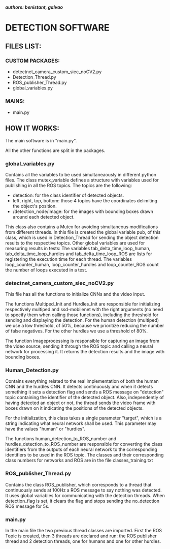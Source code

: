
##### authors: benistant, galvao

# DETECTION SOFTWARE

## FILES LIST:

### CUSTOM PACKAGES:

* detectnet_camera_custom_siec_noCV2.py
* Detection_Thread.py
* ROS_publisher_Thread.py
* global_variables.py 
 

### MAINS:
* main.py

## HOW IT WORKS:

The main software is in "main.py".

All the other functions are split in the packages.

### global_variables.py
Contains all the variables to be used simultaneaously in different python files.
The class mutex_variable defines a structure with variables used for publishing in all the ROS topics. The topics are the following:

* detection: for the class identifier of detected objects.
* left, right, top, bottom: those 4 topics have the coordinates delimiting the object's position.
* /detection_node/image: for the images with bounding boxes drawn around each detected object.

This class also contains a Mutex for avoiding simultaneous modifications from different threads.
In this file is created the global variable pub, of this class, which is used in Detection_Thread for sending the object detection results to the respective topics.
Other global variables are used for measuring results in tests: The variables tab_delta_time_loop_human, tab_delta_time_loop_hurdles and tab_delta_time_loop_ROS are lists for registering the execution time for each thread. The variables loop_counter_human, loop_counter_hurdles and loop_counter_ROS count the number of loops executed in a test.

### detectnet_camera_custom_siec_noCV2.py
This file has all the functions to initialize CNNs and the video input.

The functions Multiped_Init and Hurdles_Init are responsible for initializing respectively multiped and ssd-mobilenet with the right arguments (no need to specify them when calling those functions), including the threshold for sending and displaying the detection. For the human detection (multiped) we use a low threshold, of 50%, because we prioritize reducing the number of false negatives. For the other hurdles we use a threshold of 80%.

The function Imageprocessing is responsible for capturing an image from the video source, sending it through the ROS topic and calling a neural network for processing it. It returns the detection results and the image with bounding boxes.

### Human_Detection.py
Contains everything related to the real implementation of both the human CNN and the hurdles CNN. It detects continuously and when it detects something it sets a detection flag and sends a ROS message on "detection" topic containing the identifier of the detected object. Also, independently of having detected an object or not, the thread sends the video frame with boxes drawn on it indicating the positions of the detected objects.

For the initialization, this class takes a single parameter "target", which is a string indicating what neural network shall be used. This parameter may have the values "human" or "hurdles".

The functions human_detection_to_ROS_number and hurdles_detection_to_ROS_number are responsible for converting the class identifiers from the outputs of each neural network to the corresponding identifiers to be used in the ROS topic. The classes and their corresponding class numbers for networks and ROS are in the file classes_training.txt


### ROS_publisher_Thread.py
Contains the class ROS_publisher, which corresponds to a thread that continuously sends at 100Hz a ROS message to say nothing was detected. It uses global variables for communicating with the detection threads. When detection_flag is set, it clears the flag and stops sending the no_detection ROS message for 5s.

### main.py
In the main file the two previous thread classes are imported. First the ROS Topic is created, then 3 threads are declared and run: the ROS publisher thread and 2 detection threads, one for humans and one for other hurdles.
